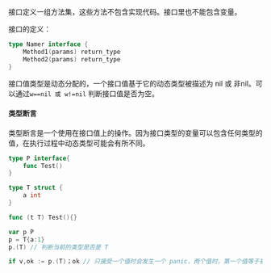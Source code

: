 接口定义一组方法集，这些方法不包含实现代码。接口里也不能包含变量。

接口的定义：

```go
type Namer interface {
    Method1(params) return_type
    Method2(params) return_type
}
```

接口值类型是动态分配的，一个接口值基于它的动态类型被描述为 nil 或 非nil。可以通过`w==nil 或 w!=nil` 判断接口值是否为空。

#### 类型断言

类型断言是一个使用在接口值上的操作。因为接口类型的变量可以包含任何类型的值，在执行过程中动态类型可能会有所不同。

```go
type P interface{
    func Test()
}

type T struct {
    a int
}

func (t T) Test(){}

var p P
p = T{a:1}
p.(T) // 判断当前的类型是否是 T

if v,ok := p.(T)；ok // 只接受一个值时会发生一个 panic，两个值时，第一个值等于被断言类型的零值，第二个等于一个 bool 值

```

